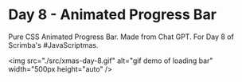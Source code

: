 # Day 8 - Animated Progress Bar

Pure CSS Animated Progress Bar. Made from Chat GPT. For Day 8 of Scrimba's #JavaScriptmas.

<img src="./src/xmas-day-8.gif" alt="gif demo of loading bar" width="500px height="auto" />